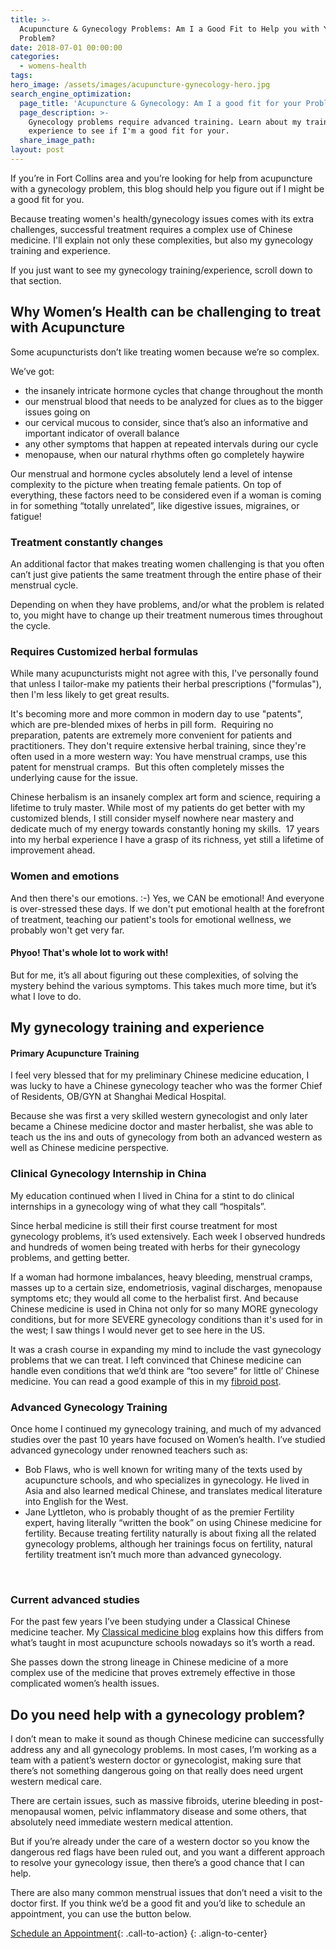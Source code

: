 ```yaml
---
title: >-
  Acupuncture & Gynecology Problems: Am I a Good Fit to Help you with Your
  Problem?
date: 2018-07-01 00:00:00
categories:
  - womens-health
tags:
hero_image: /assets/images/acupuncture-gynecology-hero.jpg
search_engine_optimization:
  page_title: 'Acupuncture & Gynecology: Am I a good fit for your Problem?'
  page_description: >-
    Gynecology problems require advanced training. Learn about my training and
    experience to see if I'm a good fit for your.
  share_image_path:
layout: post
---
```


If you’re in Fort Collins area and you’re looking for help from acupuncture with a gynecology problem, this blog should help you figure out if I might be a good fit for you.

Because treating women's health/gynecology issues comes with its extra challenges, successful treatment requires a complex use of Chinese medicine. I'll explain not only these complexities, but also my gynecology training and experience.

If you just want to see my gynecology training/experience, scroll down to that section.

## Why Women’s Health can be challenging to treat with Acupuncture

Some acupuncturists don’t like treating women because we’re so complex.

We’ve got:

* the insanely intricate hormone cycles that change throughout the month
* our menstrual blood that needs to be analyzed for clues as to the bigger issues going on
* our cervical mucous to consider, since that’s also an informative and important indicator of overall balance
* any other symptoms that happen at repeated intervals during our cycle
* menopause, when our natural rhythms often go completely haywire

Our menstrual and hormone cycles absolutely lend a level of intense complexity to the picture when treating female patients. On top of everything, these factors need to be considered even if a woman is coming in for something “totally unrelated”, like digestive issues, migraines, or fatigue!

### Treatment constantly changes

An additional factor that makes treating women challenging is that you often can’t just give patients the same treatment through the entire phase of their menstrual cycle.

Depending on when they have problems, and/or what the problem is related to, you might have to change up their treatment numerous times throughout the cycle.

### Requires Customized herbal formulas

While many acupuncturists might not agree with this, I've personally found that unless I tailor-make my patients their herbal prescriptions ("formulas"), then I'm less likely to get great results.

It's becoming more and more common in modern day to use "patents", which are pre-blended mixes of herbs in pill form.&nbsp; Requiring no preparation, patents are extremely more convenient for patients and practitioners. They don't require extensive herbal training, since they're often used in a more western way: You have menstrual cramps, use this patent for menstrual cramps.&nbsp; But this often completely misses the underlying cause for the issue.

Chinese herbalism is an insanely complex art form and science, requiring a lifetime to truly master. While most of my patients do get better with my customized blends, I still consider myself nowhere near mastery and dedicate much of my energy towards constantly honing my skills.&nbsp; 17 years into my herbal experience I have a grasp of its richness, yet still a lifetime of improvement ahead.

### Women and emotions

And then there's our emotions. :-) Yes, we CAN be emotional! And everyone is over-stressed these days. If we don't put emotional health at the forefront of treatment, teaching our patient's tools for emotional wellness, we probably won't get very far.

#### Phyoo! That's whole lot to work with!

But for me, it’s all about figuring out these complexities, of solving the mystery behind the various symptoms. This takes much more time, but it’s what I love to do.

## My gynecology training and experience

#### Primary Acupuncture Training

I feel very blessed that for my preliminary Chinese medicine education, I was lucky to have a Chinese gynecology teacher who was the former Chief of Residents, OB/GYN at Shanghai Medical Hospital.

Because she was first a very skilled western gynecologist and only later became a Chinese medicine doctor and master herbalist, she was able to teach us the ins and outs of gynecology from both an advanced western as well as Chinese medicine perspective.

### Clinical Gynecology Internship in China

My education continued when I lived in China for a stint to do clinical internships in a gynecology wing of what they call “hospitals”.

Since herbal medicine is still their first course treatment for most gynecology problems, it’s used extensively. Each week I observed hundreds and hundreds of women being treated with herbs for their gynecology problems, and getting better.

If a woman had hormone imbalances, heavy bleeding, menstrual cramps, masses up to a certain size, endometriosis, vaginal discharges, menopause symptoms etc; they would all come to the herbalist first. And because Chinese medicine is used in China not only for so many MORE gynecology conditions, but for more SEVERE gynecology conditions than it's used for in the west; I saw things I would never get to see here in the US.

It was a crash course in expanding my mind to include the vast gynecology problems that we can treat. I left convinced that Chinese medicine can handle even conditions that we’d think are “too severe” for little ol’ Chinese medicine. You can read a good example of this in my [fibroid post](/2017/09/03/successfully-treat-fibroids-with-acupuncture-herbs/).

### Advanced Gynecology Training

Once home I continued my gynecology training, and much of my advanced studies over the past 10 years have focused on Women’s health. I’ve studied advanced gynecology under renowned teachers such as:

* Bob Flaws, who is well known for writing many of the texts used by acupuncture schools, and who specializes in gynecology. He lived in Asia and also learned medical Chinese, and translates medical literature into English for the West.
* Jane Lyttleton, who is probably thought of as the premier Fertility expert, having literally “written the book” on using Chinese medicine for fertility. Because treating fertility naturally is about fixing all the related gynecology problems, although her trainings focus on fertility, natural fertility treatment isn’t much more than advanced gynecology.

&nbsp;

### Current advanced studies

For the past few years I’ve been studying under a Classical Chinese medicine teacher. My [Classical medicine blog](/2018/01/01/classical-chinese-medicine-8211-what-it-is-why-it-matters-and-why-i8217m-moving-towards-it-in-my-practice/) explains how this differs from what’s taught in most acupuncture schools nowadays so it’s worth a read.

She passes down the strong lineage in Chinese medicine of a more complex use of the medicine that proves extremely effective in those complicated women’s health issues.

## Do you need help with a gynecology problem?

I don’t mean to make it sound as though Chinese medicine can successfully address any and all gynecology problems. In most cases, I’m working as a team with a patient’s western doctor or gynecologist, making sure that there’s not something dangerous going on that really does need urgent western medical care.

There are certain issues, such as massive fibroids, uterine bleeding in post-menopausal women, pelvic inflammatory disease and some others, that absolutely need immediate western medical attention.

But if you’re already under the care of a western doctor so you know the dangerous red flags have been ruled out, and you want a different approach to resolve your gynecology issue, then there’s a good chance that I can help.

There are also many common menstrual issues that don’t need a visit to the doctor first. If you think we’d be a good fit and you’d like to schedule an appointment, you can use the button below.

[Schedule an Appointment](/make-an-appointment/){: .call-to-action}
{: .align-to-center}